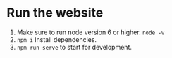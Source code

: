 # Run the website

1. Make sure to run node version 6 or higher. `node -v`
1. `npm i` Install dependencies.
1. `npm run serve` to start for development.
